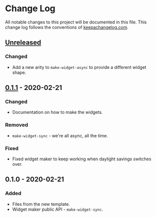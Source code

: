 # Change Log
All notable changes to this project will be documented in this file. This change log follows the conventions of [keepachangelog.com](http://keepachangelog.com/).

## [Unreleased]
### Changed
- Add a new arity to `make-widget-async` to provide a different widget shape.

## [0.1.1] - 2020-02-21
### Changed
- Documentation on how to make the widgets.

### Removed
- `make-widget-sync` - we're all async, all the time.

### Fixed
- Fixed widget maker to keep working when daylight savings switches over.

## 0.1.0 - 2020-02-21
### Added
- Files from the new template.
- Widget maker public API - `make-widget-sync`.

[Unreleased]: https://github.com/your-name/gui/compare/0.1.1...HEAD
[0.1.1]: https://github.com/your-name/gui/compare/0.1.0...0.1.1
